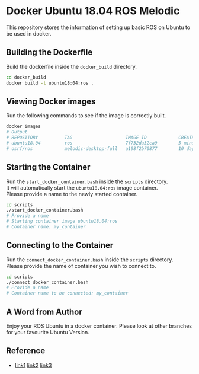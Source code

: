 # Docker Ubuntu 18.04 ROS Melodic

This repository stores the information of setting up basic ROS on Ubuntu to be used in docker.  

## Building the Dockerfile

Build the dockerfile inside the `docker_build` directory.  
```bash
cd docker_build
docker build -t ubuntu18:04:ros .
```

## Viewing Docker images

Run the following commands to see if the image is correctly built.  
```bash
docker images
# Output
# REPOSITORY          TAG                    IMAGE ID            CREATED             SIZE
# ubuntu18.04         ros                    7f732da32ca9        5 minutes ago       3.03GB
# osrf/ros            melodic-desktop-full   a198f2b70877        10 days ago         2.75GB
```

## Starting the Container

Run the `start_docker_container.bash` inside the `scripts` directory.  
It will automatically start the `ubuntu18.04:ros` image container.  
Please provide a name to the newly started container.  
```bash
cd scripts
./start_docker_container.bash
# Provide a name
# Starting container image ubuntu18.04:ros
# Container name: my_container
```

## Connecting to the Container

Run the `connect_docker_container.bash` inside the `scripts` directory.  
Please provide the name of container you wish to connect to.  
```bash
cd scripts
./connect_docker_container.bash
# Provide a name
# Container name to be connected: my_container
```

## A Word from Author

Enjoy your ROS Ubuntu in a docker container. Please look at other branches for your favourite Ubuntu Version.  

## Reference

- [link1](https://jarisafi.wordpress.com/2018/01/17/how-i-use-docker-for-robotics-development/) [link2](https://stackoverflow.com/questions/33493456/docker-bash-prompt-does-not-display-color-output) [link3](https://gist.github.com/robsonke/c5c478bae476adb32d48)